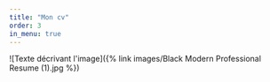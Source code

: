 ```yaml
---
title: "Mon cv"
order: 3
in_menu: true
---
```

![Texte décrivant l'image]({% link images/Black Modern Professional Resume (1).jpg %}) 